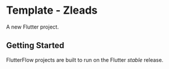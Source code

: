 # Template - Zleads

A new Flutter project.

## Getting Started

FlutterFlow projects are built to run on the Flutter _stable_ release.
